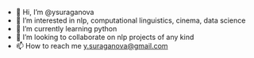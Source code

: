 - 👋 Hi, I’m @ysuraganova
- 👀 I’m interested in nlp, computational linguistics, cinema, data science
- 🌱 I’m currently learning python
- 💞️ I’m looking to collaborate on nlp projects of any kind
- 📫 How to reach me y.suraganova@gmail.com

<!---
ysuraganova/ysuraganova is a ✨ special ✨ repository because its `README.md` (this file) appears on your GitHub profile.
You can click the Preview link to take a look at your changes.
--->
